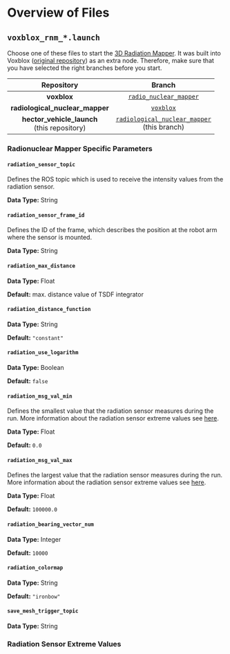 # Overview of Files

## `voxblox_rnm_*.launch`

Choose one of these files to start the [3D Radiation Mapper](https://git.sim.informatik.tu-darmstadt.de/hector/hector_voxblox/-/tree/radio_nuclear_mapper). It was built into Voxblox ([original repository](https://github.com/ethz-asl/voxblox)) as an extra node. Therefore, make sure that you have selected the right branches before you start.

| Repository | Branch |
|:-:|:-:|
| **voxblox** | [`radio_nuclear_mapper`](https://git.sim.informatik.tu-darmstadt.de/hector/hector_voxblox/-/tree/radio_nuclear_mapper) |
| **radiological_nuclear_mapper** | [`voxblox`](https://git.sim.informatik.tu-darmstadt.de/hector/hector_enrich/-/tree/voxblox/radiological_nuclear_mapper) |
| **hector_vehicle_launch**<br>(this repository) | [`radiological_nuclear_mapper`](https://github.com/tu-darmstadt-ros-pkg/hector_vehicle_launch/tree/radiological_nuclear_mapper)<br>(this branch) |

### Radionuclear Mapper Specific Parameters

#### `radiation_sensor_topic`
Defines the ROS topic which is used to receive the intensity values from the radiation sensor. 

**Data Type:** String

#### `radiation_sensor_frame_id`
Defines the ID of the frame, which describes the position at the robot arm where the sensor is mounted. 

**Data Type:** String

#### `radiation_max_distance`


**Data Type:** Float

**Default:** max. distance value of TSDF integrator

#### `radiation_distance_function`
**Data Type:** String

**Default:** `"constant"`

#### `radiation_use_logarithm`
**Data Type:** Boolean

**Default:** `false`

#### `radiation_msg_val_min`
Defines the smallest value that the radiation sensor measures during the run. More information about the radiation sensor extreme values see [here](#).

**Data Type:** Float

**Default:** `0.0`

#### `radiation_msg_val_max`
Defines the largest value that the radiation sensor measures during the run. More information about the radiation sensor extreme values see [here](#).

**Data Type:** Float

**Default:** `100000.0`

#### `radiation_bearing_vector_num`
**Data Type:** Integer

**Default:** `10000`

#### `radiation_colormap`
**Data Type:** String

**Default:** `"ironbow"`

#### `save_mesh_trigger_topic`
**Data Type:** String

### Radiation Sensor Extreme Values
